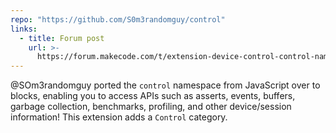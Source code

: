 ```yaml
---
repo: "https://github.com/S0m3randomguy/control"
links:
  - title: Forum post
    url: >-
      https://forum.makecode.com/t/extension-device-control-control-namespace-ported-to-blocks/19190?u=unsignedarduino
---
```


@SOm3randomguy ported the `control` namespace from JavaScript over to blocks, enabling you to access APIs such as asserts, events, buffers, garbage collection, benchmarks, profiling, and other device/session information! This extension adds a `Control` category.

